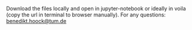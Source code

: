Download the files locally and open in jupyter-notebook or ideally in voila (copy the url in terminal to browser manually).
For any questions: benedikt.hoock@tum.de
